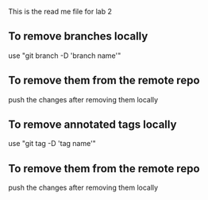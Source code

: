 This is the read me file for lab 2
## To remove branches locally
use "git branch -D 'branch name'"

## To remove them from the remote repo 
push the changes after removing them locally 

## To remove annotated tags locally 
use "git tag -D 'tag name'" 

## To remove them from the remote repo 
push the changes after removing them locally
